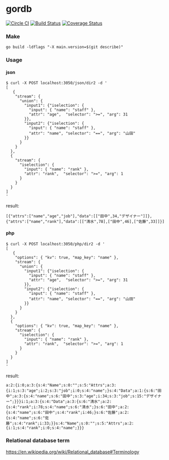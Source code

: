 gordb
=====

[![Circle CI](https://circleci.com/gh/masahide/gordb.svg?style=svg)](https://circleci.com/gh/masahide/gordb) [![Build Status](https://drone.io/github.com/masahide/gordb/status.png)](https://drone.io/github.com/masahide/gordb/latest) [![Coverage Status](https://coveralls.io/repos/masahide/gordb/badge.svg?branch=master&service=github)](https://coveralls.io/github/masahide/gordb?branch=master)


### Make

```
go build -ldflags "-X main.version=$(git describe)"
```

### Usage

#### json

```
$ curl -X POST localhost:3050/json/dir2 -d '
[
   {
    "stream": {
      "union": {
        "input1": {"iselection": {
          "input": { "name": "staff" },
          "attr": "age",  "selector": ">=", "arg": 31
        }},
        "input2": {"iselection": {
          "input": { "name": "staff" },
          "attr": "name", "selector": "==", "arg": "山田"
        }}
      }
    }
  },
  {
    "stream": {
      "iselection": {
        "input": { "name": "rank" },
        "attr": "rank",  "selector": ">=", "arg": 1
      }
    }
  }
]
'
```

result:
```
[{"attrs":["name","age","job"],"data":[["田中",34,"デザイナー"]]},{"attrs":["name","rank"],"data":[["清水",78],["田中",46],["佐藤",33]]}]
```

#### php

```
$ curl -X POST localhost:3050/php/dir2 -d '
[
   {
    "options": { "kv": true, "map_key": "name" },
    "stream": {
      "union": {
        "input1": {"iselection": {
          "input": { "name": "staff" },
          "attr": "age",  "selector": ">=", "arg": 31
        }},
        "input2": {"iselection": {
          "input": { "name": "staff" },
          "attr": "name", "selector": "==", "arg": "山田"
        }}
      }
    }
  },
  {
    "options": { "kv": true, "map_key": "name" },
    "stream": {
      "iselection": {
        "input": { "name": "rank" },
        "attr": "rank",  "selector": ">=", "arg": 1
      }
    }
  }
]
'
```

result:
```
a:2:{i:0;a:3:{s:4:"Name";s:0:"";s:5:"Attrs";a:3:{i:1;s:3:"age";i:2;s:3:"job";i:0;s:4:"name";}s:4:"Data";a:1:{s:6:"田中";a:3:{s:4:"name";s:6:"田中";s:3:"age";i:34;s:3:"job";s:15:"デザイナー";}}}i:1;a:3:{s:4:"Data";a:3:{s:6:"清水";a:2:{s:4:"rank";i:78;s:4:"name";s:6:"清水";}s:6:"田中";a:2:{s:4:"name";s:6:"田中";s:4:"rank";i:46;}s:6:"佐藤";a:2:{s:4:"name";s:6:"佐藤";s:4:"rank";i:33;}}s:4:"Name";s:0:"";s:5:"Attrs";a:2:{i:1;s:4:"rank";i:0;s:4:"name";}}}
```


### Relational database term

https://en.wikipedia.org/wiki/Relational_database#Terminology


